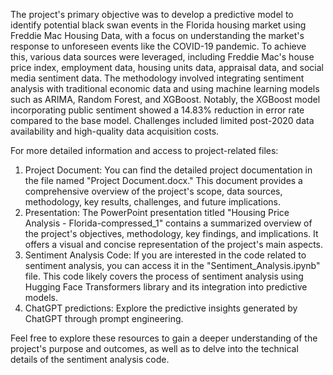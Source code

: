 The project's primary objective was to develop a predictive model to identify potential black swan events in the Florida housing market using Freddie Mac Housing Data, with a focus on understanding the market's response to unforeseen events like the COVID-19 pandemic. To achieve this, various data sources were leveraged, including Freddie Mac's house price index, employment data, housing units data, appraisal data, and social media sentiment data. The methodology involved integrating sentiment analysis with traditional economic data and using machine learning models such as ARIMA, Random Forest, and XGBoost. Notably, the XGBoost model incorporating public sentiment showed a 14.83% reduction in error rate compared to the base model. Challenges included limited post-2020 data availability and high-quality data acquisition costs.

For more detailed information and access to project-related files:

1. Project Document: You can find the detailed project documentation in the file named "Project Document.docx." This document provides a comprehensive overview of the project's scope, data sources, methodology, key results, challenges, and future implications.
2. Presentation: The PowerPoint presentation titled "Housing Price Analysis - Florida-compressed_1" contains a summarized overview of the project's objectives, methodology, key findings, and implications. It offers a visual and concise representation of the project's main aspects.
3. Sentiment Analysis Code: If you are interested in the code related to sentiment analysis, you can access it in the "Sentiment_Analysis.ipynb" file. This code likely covers the process of sentiment analysis using Hugging Face Transformers library and its integration into predictive models.
4. ChatGPT predictions: Explore the predictive insights generated by ChatGPT through prompt engineering.

Feel free to explore these resources to gain a deeper understanding of the project's purpose and outcomes, as well as to delve into the technical details of the sentiment analysis code.

